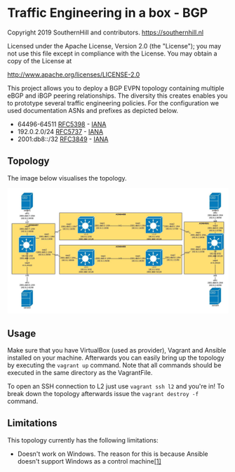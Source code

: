 # Traffic Engineering in a box - BGP

Copyright 2019 SouthernHill and contributors. https://southernhill.nl

Licensed under the Apache License, Version 2.0 (the "License"); you may not use this file except in compliance with the License. You may obtain a copy of the License at

http://www.apache.org/licenses/LICENSE-2.0

This project allows you to deploy a BGP EVPN topology containing multiple eBGP and iBGP
peering relationships. The diversity this creates enables you to prototype several traffic
engineering policies. For the configuration we used documentation ASNs and prefixes as depicted below.

* 64496-64511 [RFC5398](https://tools.ietf.org/html/rfc5398) - [IANA](https://www.iana.org/assignments/as-numbers/as-numbers.xhtml)
* 192.0.2.0/24 [RFC5737](https://tools.ietf.org/html/rfc5737) - [IANA](https://www.iana.org/assignments/ipv4-address-space/ipv4-address-space.xhtml)
* 2001:db8::/32 [RFC3849](https://tools.ietf.org/html/rfc3849) - [IANA](https://www.iana.org/assignments/ipv6-address-space/ipv6-address-space.xhtml)

## Topology

The image below visualises the topology.

![Topology](images/topology.jpeg)

## Usage

Make sure that you have VirtualBox (used as provider), Vagrant and Ansible installed on your machine.
Afterwards you can easily bring up the topology by executing the `vagrant up` command.
Note that all commands should be executed in the same directory as the VagrantFile.

To open an SSH connection to L2 just use `vagrant ssh l2` and
you're in! To break down the topology afterwards issue the `vagrant destroy -f` command.

## Limitations

This topology currently has the following limitations:

* Doesn't work on Windows. The reason for this is because Ansible doesn't support Windows as a control machine[[1]](https://docs.ansible.com/ansible/latest/installation_guide/intro_installation.html#id11)
